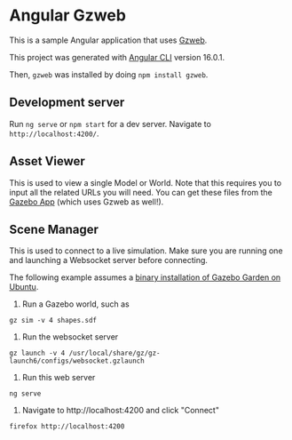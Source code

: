 # Angular Gzweb

This is a sample Angular application that uses [Gzweb](https://github.com/gazebo-web/gzweb/tree/gzweb2).

This project was generated with [Angular CLI](https://github.com/angular/angular-cli) version 16.0.1.

Then, `gzweb` was installed by doing `npm install gzweb`.

## Development server

Run `ng serve` or `npm start` for a dev server. Navigate to `http://localhost:4200/`.

## Asset Viewer

This is used to view a single Model or World. Note that this requires you to input all the related URLs you will need. You can get these files from the [Gazebo App](https://app.gazebosim.org/) (which uses Gzweb as well!).

## Scene Manager

This is used to connect to a live simulation. Make sure you are running one and launching a Websocket server before connecting.

The following example assumes a [binary installation of Gazebo Garden on Ubuntu](https://gazebosim.org/docs/garden/install_ubuntu).

1. Run a Gazebo world, such as

```
gz sim -v 4 shapes.sdf
```

1. Run the websocket server
```
gz launch -v 4 /usr/local/share/gz/gz-launch6/configs/websocket.gzlaunch
```

1. Run this web server
```
ng serve
```

1. Navigate to http://localhost:4200 and click "Connect"
```
firefox http://localhost:4200
```
